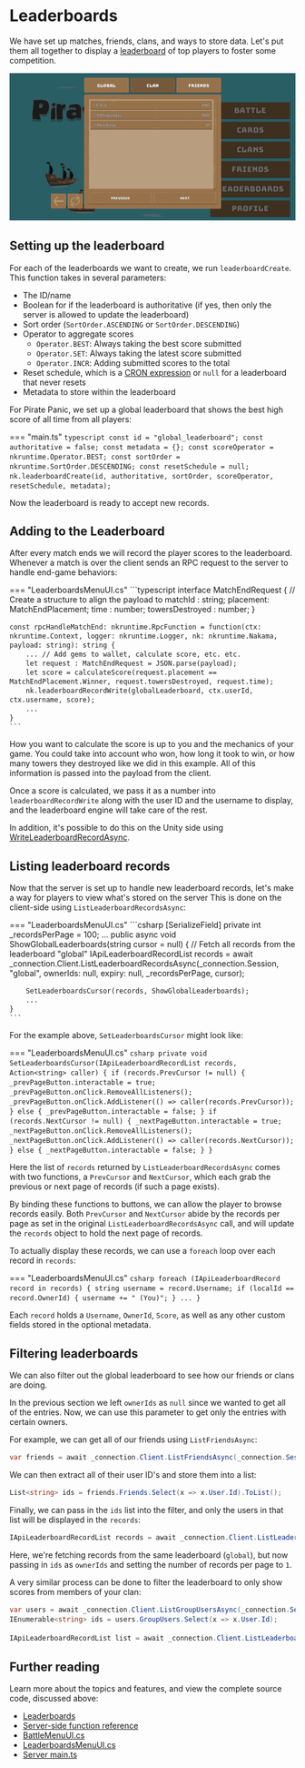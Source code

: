 # Leaderboards

We have set up matches, friends, clans, and ways to store data. Let's put them all together to display a [leaderboard](../../../../gameplay-leaderboards.md) of top players to foster some competition.

![Leaderboard](images/leaderboard.png)

## Setting up the leaderboard

For each of the leaderboards we want to create, we run `leaderboardCreate`. This function takes in several parameters:

* The ID/name
* Boolean for if the leaderboard is authoritative (if yes, then only the server is allowed to update the leaderboard)
* Sort order (`SortOrder.ASCENDING` or `SortOrder.DESCENDING`)
* Operator to aggregate scores
    * `Operator.BEST`: Always taking the best score submitted
    * `Operator.SET`: Always taking the latest score submitted
    * `Operator.INCR`: Adding submitted scores to the total
*  Reset schedule, which is a [CRON expression](https://en.wikipedia.org/wiki/Cron) or `null` for a leaderboard that never resets
*  Metadata to store within the leaderboard

For Pirate Panic, we set up a global leaderboard that shows the best high score of all time from all players:

=== "main.ts"
    ```typescript
    const id = "global_leaderboard";
    const authoritative = false;
    const metadata = {};
    const scoreOperator = nkruntime.Operator.BEST;
    const sortOrder = nkruntime.SortOrder.DESCENDING;
    const resetSchedule = null;
    nk.leaderboardCreate(id, authoritative, sortOrder, scoreOperator, resetSchedule, metadata);
    ```

Now the leaderboard is ready to accept new records.

## Adding to the Leaderboard

After every match ends we will record the player scores to the leaderboard. Whenever a match is over the client sends an RPC request to the server to handle end-game behaviors:

=== "LeaderboardsMenuUI.cs"
    ```typescript
    interface MatchEndRequest { // Create a structure to align the payload to
        matchId : string;
        placement: MatchEndPlacement;
        time : number;
        towersDestroyed : number;
    }


    const rpcHandleMatchEnd: nkruntime.RpcFunction = function(ctx: nkruntime.Context, logger: nkruntime.Logger, nk: nkruntime.Nakama, payload: string): string {
        ... // Add gems to wallet, calculate score, etc. etc.
        let request : MatchEndRequest = JSON.parse(payload);
        let score = calculateScore(request.placement == MatchEndPlacement.Winner, request.towersDestroyed, request.time);
        nk.leaderboardRecordWrite(globalLeaderboard, ctx.userId, ctx.username, score);
        ...
    }
    ```

How you want to calculate the score is up to you and the mechanics of your game. You could take into account who won, how long it took to win, or how many towers they destroyed like we did in this example. All of this information is passed into the payload from the client.

Once a score is calculated, we pass it as a number into `leaderboardRecordWrite` along with the user ID and the username to display, and the leaderboard engine will take care of the rest.

In addition, it's possible to do this on the Unity side using [WriteLeaderboardRecordAsync](../../../../../gameplay-leaderboards/#submit-a-score).

## Listing leaderboard records

Now that the server is set up to handle new leaderboard records, let's make a way for players to view what's stored on the server This is done on the client-side using `ListLeaderboardRecordsAsync`:

=== "LeaderboardsMenuUI.cs"
    ```csharp
    [SerializeField] private int _recordsPerPage = 100;
    ...
    public async void ShowGlobalLeaderboards(string cursor = null)
    {
        // Fetch all records from the leaderboard "global"
        IApiLeaderboardRecordList records = await _connection.Client.ListLeaderboardRecordsAsync(_connection.Session, "global", ownerIds: null, expiry: null, _recordsPerPage, cursor);

        SetLeaderboardsCursor(records, ShowGlobalLeaderboards);
        ...
    }
    ```

For the example above, `SetLeaderboardsCursor` might look like:

=== "LeaderboardsMenuUI.cs"
    ```csharp
    private void SetLeaderboardsCursor(IApiLeaderboardRecordList records, Action<string> caller)
    {
        if (records.PrevCursor != null) {
            _prevPageButton.interactable = true;
            _prevPageButton.onClick.RemoveAllListeners();
            _prevPageButton.onClick.AddListener(() => caller(records.PrevCursor));
        } else {
            _prevPageButton.interactable = false;
        }
        if (records.NextCursor != null) {
            _nextPageButton.interactable = true;
            _nextPageButton.onClick.RemoveAllListeners();
            _nextPageButton.onClick.AddListener(() => caller(records.NextCursor));
        } else {
            _nextPageButton.interactable = false;
        }
    }
    ```

Here the list of `records` returned by `ListLeaderboardRecordsAsync` comes with two functions, a `PrevCursor` and `NextCursor`, which each grab the previous or next page of records (if such a page exists).

By binding these functions to buttons, we can allow the player to browse records easily. Both `PrevCursor` and `NextCursor` abide by the records per page as set in the original `ListLeaderboardRecordsAsync` call, and will update the `records` object to hold the next page of records.

To actually display these records, we can use a `foreach` loop over each record in `records`:

=== "LeaderboardsMenuUI.cs"
    ```csharp
    foreach (IApiLeaderboardRecord record in records)
    {
        string username = record.Username;
        if (localId == record.OwnerId)
        {
            username += " (You)";
        }
        ...
    }
    ```

Each `record` holds a `Username`, `OwnerId`, `Score`, as well as any other custom fields stored in the optional metadata.

## Filtering leaderboards

We can also filter out the global leaderboard to see how our friends or clans are doing.

In the previous section we left `ownerIds` as `null` since we wanted to get all of the entries. Now, we can use this parameter to get only the entries with certain owners.

For example, we can get all of our friends using `ListFriendsAsync`:

```csharp
var friends = await _connection.Client.ListFriendsAsync(_connection.Session);
```

We can then extract all of their user ID's and store them into a list:

```csharp
List<string> ids = friends.Friends.Select(x => x.User.Id).ToList();
```

Finally, we can pass in the `ids` list into the filter, and only the users in that list will be displayed in the `records`:

```csharp
IApiLeaderboardRecordList records = await _connection.Client.ListLeaderboardRecordsAsync(_connection.Session, "global", ids, null, 1, cursor);
```

Here, we're fetching records from the same leaderboard (`global`), but now passing in `ids` as `ownerIds` and setting the number of records per page to `1`.

A very similar process can be done to filter the leaderboard to only show scores from members of your clan:

```csharp
var users = await _connection.Client.ListGroupUsersAsync(_connection.Session, _userClan.Group.Id, null, 1, null);
IEnumerable<string> ids = users.GroupUsers.Select(x => x.User.Id);

IApiLeaderboardRecordList list = await _connection.Client.ListLeaderboardRecordsAsync(_connection.Session, "global", ids, null, 1, cursor);
```

## Further reading

Learn more about the topics and features, and view the complete source code, discussed above:

* [Leaderboards](../../../../gameplay-leaderboards.md)
* [Server-side function reference](../../../../runtime-code-function-reference.md#leaderboards)
* [BattleMenuUI.cs](https://github.com/heroiclabs/unity-sampleproject/blob/master/PiratePanic/Assets/PiratePanic/Scripts/Menus/BattleMenuUI.cs)
* [LeaderboardsMenuUI.cs](https://github.com/heroiclabs/unity-sampleproject/blob/master/PiratePanic/Assets/PiratePanic/Scripts/Menus/LeaderboardsMenuUI.cs)
* [Server main.ts](https://github.com/heroiclabs/unity-sampleproject/blob/master/ServerModules/src/main.ts)
